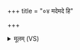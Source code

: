 +++
title = "०४ मदेमदे हि"

+++
<details><summary>मूलम् (VS)</summary>

मदे॑मदे॒ हि नो॑ द॒दिर्यू॒था गवा॑मृजु॒क्रतुः॑।  
सं गृ॑भाय पु॒रु श॒तोभ॑याह॒स्त्या वसु॑ शिशी॒हि रा॒य आ भ॑र ॥
</details>